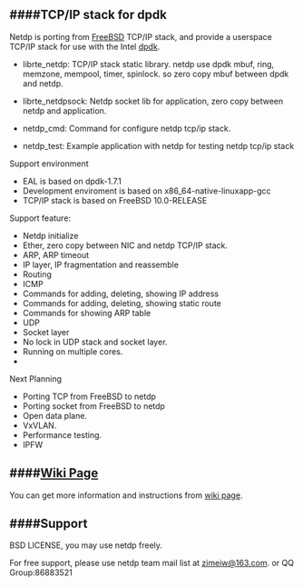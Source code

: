 ####TCP/IP stack for dpdk
--------------
Netdp is porting from [FreeBSD](http://freebsd.org) TCP/IP stack, and provide a userspace TCP/IP stack for use with the Intel [dpdk](http://dpdk.org/). 

- librte_netdp: TCP/IP stack static library. netdp use dpdk mbuf, ring, memzone, mempool, timer, spinlock. so zero copy mbuf between dpdk and netdp. 

- librte_netdpsock: Netdp socket lib for application, zero copy between netdp and application.

- netdp_cmd: Command for configure netdp tcp/ip stack.
 
- netdp_test: Example application with netdp for testing netdp tcp/ip stack

Support environment
  - EAL is based on dpdk-1.7.1
  - Development enviroment is based on x86_64-native-linuxapp-gcc
  - TCP/IP stack is based on FreeBSD 10.0-RELEASE

Support feature:
 - Netdp initialize
 - Ether, zero copy between NIC and netdp TCP/IP stack.
 - ARP, ARP timeout
 - IP layer, IP fragmentation and reassemble
 - Routing
 - ICMP
 - Commands for adding, deleting, showing IP address
 - Commands for adding, deleting, showing static route
 - Commands for showing ARP table
 - UDP
 - Socket layer
 - No lock in UDP stack and socket layer.
 - Running on multiple cores.
 - 
Next Planning
- Porting TCP from FreeBSD to netdp
- Porting socket from FreeBSD to netdp
- Open data plane.
- VxVLAN.
- Performance testing.
- IPFW

####[Wiki Page](https://github.com/dpdk-net/netdp/wiki)
-------
You can get more information and instructions from [wiki page](https://github.com/dpdk-net/netdp/wiki).

####Support
-------
BSD LICENSE, you may use netdp freely.

For free support, please use netdp team mail list at zimeiw@163.com. or QQ Group:86883521
